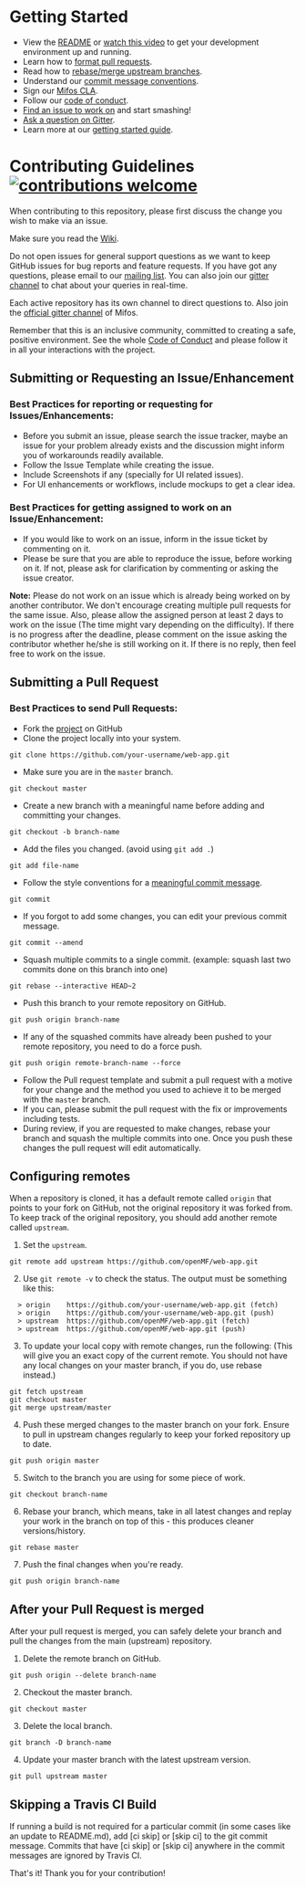 # Getting Started

- View the [README](../README.md) or [watch this video](https://youtu.be/OnxxC3K2oro) to get your development environment up and running. 
- Learn how to [format pull requests](#submitting-a-pull-request).
- Read how to [rebase/merge upstream branches](#configuring-remotes).
- Understand our [commit message conventions](https://github.com/openMF/web-app/blob/master/.github/COMMIT_MESSAGE.md).
- Sign our [Mifos CLA](http://mifos.org/about-us/financial-legal/mifos-contributor-agreement/).
- Follow our [code of conduct](CODE_OF_CONDUCT.md).
- [Find an issue to work on](https://github.com/openMF/web-app/issues) and start smashing!
- [Ask a question on Gitter](https://gitter.im/openMF/web-app).
- Learn more at our [getting started guide](https://mifosforge.jira.com/wiki/spaces/RES/pages/464322561/New+Contributor+Getting+Started+Guide).

# Contributing Guidelines [![contributions welcome](https://img.shields.io/badge/contributions-welcome-brightgreen.svg?style=flat)](https://github.com/openMF/web-app/issues)

When contributing to this repository, please first discuss the change you wish to make via an issue.

Make sure you read the [Wiki](https://github.com/openMF/web-app/wiki).

Do not open issues for general support questions as we want to keep GitHub issues for bug reports and feature requests. If you have got any questions, please email to our [mailing list](https://sourceforge.net/projects/mifos/lists/mifos-developer). You can also join our [gitter channel](https://gitter.im/openMF/web-app) to chat about your queries in real-time. 

Each active repository has its own channel to direct questions to. Also join the [official gitter channel](https://gitter.im/openMF/mifos) of Mifos.

Remember that this is an inclusive community, committed to creating a safe, positive environment. See the whole [Code of Conduct](CODE_OF_CONDUCT.md) and please follow it in all your interactions with the project.


## Submitting or Requesting an Issue/Enhancement

### Best Practices for reporting or requesting for Issues/Enhancements:
  - Before you submit an issue, please search the issue tracker, maybe an issue for your problem already exists and the discussion might inform you of workarounds readily available.
  - Follow the Issue Template while creating the issue.
  - Include Screenshots if any (specially for UI related issues).
  - For UI enhancements or workflows, include mockups to get a clear idea.

### Best Practices for getting assigned to work on an Issue/Enhancement:
- If you would like to work on an issue, inform in the issue ticket by commenting on it.
- Please be sure that you are able to reproduce the issue, before working on it. If not, please ask for clarification by commenting or asking the issue creator.

**Note:** Please do not work on an issue which is already being worked on by another contributor. We don't encourage creating multiple pull requests for the same issue. Also, please allow the assigned person at least 2 days to work on the issue (The time might vary depending on the difficulty). If there is no progress after the deadline, please comment on the issue asking the contributor whether he/she is still working on it. If there is no reply, then feel free to work on the issue.


## Submitting a Pull Request

### Best Practices to send Pull Requests:
  - Fork the [project](https://github.com/openMF/web-app) on GitHub
  - Clone the project locally into your system.
```
git clone https://github.com/your-username/web-app.git
```
  - Make sure you are in the `master` branch.
```
git checkout master
```
  - Create a new branch with a meaningful name before adding and committing your changes.
```
git checkout -b branch-name
```
  - Add the files you changed. (avoid using `git add .`)
```
git add file-name
```
  - Follow the style conventions for a [meaningful commit message](COMMIT_MESSAGE.md).
```
git commit
```
  - If you forgot to add some changes, you can edit your previous commit message.
```
git commit --amend
```
  - Squash multiple commits to a single commit. (example: squash last two commits done on this branch into one)
```
git rebase --interactive HEAD~2 
```
  - Push this branch to your remote repository on GitHub.
```
git push origin branch-name
```
  - If any of the squashed commits have already been pushed to your remote repository, you need to do a force push.
```
git push origin remote-branch-name --force
```
  - Follow the Pull request template and submit a pull request with a motive for your change and the method you used to achieve it to be merged with the `master` branch.
  - If you can, please submit the pull request with the fix or improvements including tests.
  - During review, if you are requested to make changes, rebase your branch and squash the multiple commits into one. Once you push these changes the pull request will edit automatically.


## Configuring remotes
When a repository is cloned, it has a default remote called `origin` that points to your fork on GitHub, not the original repository it was forked from. To keep track of the original repository, you should add another remote called `upstream`.

1. Set the `upstream`.
```
git remote add upstream https://github.com/openMF/web-app.git
```
2. Use `git remote -v` to check the status. The output must be something like this:
```
  > origin    https://github.com/your-username/web-app.git (fetch)
  > origin    https://github.com/your-username/web-app.git (push)
  > upstream  https://github.com/openMF/web-app.git (fetch)
  > upstream  https://github.com/openMF/web-app.git (push)
```
3. To update your local copy with remote changes, run the following: (This will give you an exact copy of the current remote. You should not have any local changes on your master branch, if you do, use rebase instead.)
```
git fetch upstream
git checkout master
git merge upstream/master
```
4. Push these merged changes to the master branch on your fork. Ensure to pull in upstream changes regularly to keep your forked repository up to date.
```
git push origin master
```
5. Switch to the branch you are using for some piece of work.
```
git checkout branch-name
```
6. Rebase your branch, which means, take in all latest changes and replay your work in the branch on top of this - this produces cleaner versions/history.
```
git rebase master
```
7. Push the final changes when you're ready.
```
git push origin branch-name
```

## After your Pull Request is merged
After your pull request is merged, you can safely delete your branch and pull the changes from the main (upstream) repository.

1. Delete the remote branch on GitHub.
```
git push origin --delete branch-name
```
2. Checkout the master branch.
```
git checkout master
```
3. Delete the local branch.
```
git branch -D branch-name
```
4. Update your master branch with the latest upstream version.
```
git pull upstream master
```


## Skipping a Travis CI Build
If running a build is not required for a particular commit (in some cases like an update to README.md), add [ci skip] or [skip ci] to the git commit message. Commits that have [ci skip] or [skip ci] anywhere in the commit messages are ignored by Travis CI.


That's it! Thank you for your contribution!
